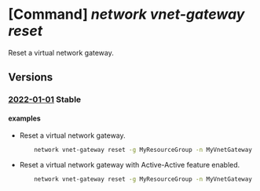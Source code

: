 # [Command] _network vnet-gateway reset_

Reset a virtual network gateway.

## Versions

### [2022-01-01](/Resources/mgmt-plane/L3N1YnNjcmlwdGlvbnMve30vcmVzb3VyY2Vncm91cHMve30vcHJvdmlkZXJzL21pY3Jvc29mdC5uZXR3b3JrL3ZpcnR1YWxuZXR3b3JrZ2F0ZXdheXMve30vcmVzZXQ=/2022-01-01.xml) **Stable**

<!-- mgmt-plane /subscriptions/{}/resourcegroups/{}/providers/microsoft.network/virtualnetworkgateways/{}/reset 2022-01-01 -->

#### examples

- Reset a virtual network gateway.
    ```bash
        network vnet-gateway reset -g MyResourceGroup -n MyVnetGateway
    ```

- Reset a virtual network gateway with Active-Active feature enabled.
    ```bash
        network vnet-gateway reset -g MyResourceGroup -n MyVnetGateway --gateway-vip MyGatewayIP
    ```
